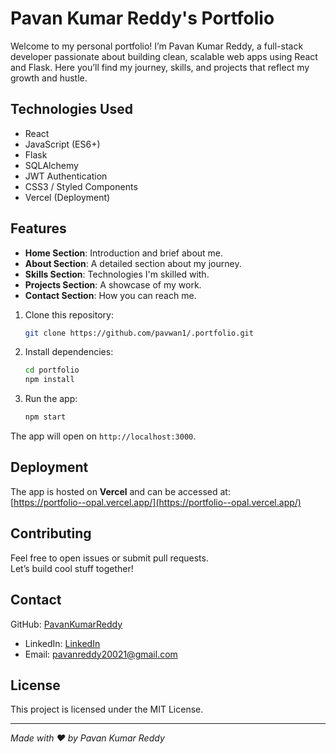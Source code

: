 # Pavan Kumar Reddy's Portfolio

Welcome to my personal portfolio! I’m Pavan Kumar Reddy, a full-stack developer passionate about building clean, scalable web apps using React and Flask. Here you’ll find my journey, skills, and projects that reflect my growth and hustle.

## Technologies Used

- React  
- JavaScript (ES6+)  
- Flask  
- SQLAlchemy  
- JWT Authentication  
- CSS3 / Styled Components  
- Vercel (Deployment)

## Features

- **Home Section**: Introduction and brief about me.
- **About Section**: A detailed section about my journey.
- **Skills Section**: Technologies I'm skilled with.
- **Projects Section**: A showcase of my work.
- **Contact Section**: How you can reach me.



1. Clone this repository:

    ```bash
    git clone https://github.com/pavwan1/.portfolio.git
    ```
2. Install dependencies:

    ```bash
    cd portfolio
    npm install
    ```
3. Run the app:

    ```bash
    npm start
    ```

The app will open on `http://localhost:3000`.

## Deployment

The app is hosted on **Vercel** and can be accessed at:  
[https://portfolio--opal.vercel.app/](https://portfolio--opal.vercel.app/)

## Contributing

Feel free to open issues or submit pull requests.  
Let’s build cool stuff together!

## Contact

 GitHub: [PavanKumarReddy](https://github.com/pavwan1)  
- LinkedIn: [LinkedIn](https://www.linkedin.com/in/pavan-kumar-reddy-b-353051249/)  
- Email: pavanreddy20021@gmail.com

## License

This project is licensed under the MIT License.

---

*Made with ❤️ by Pavan Kumar Reddy*
